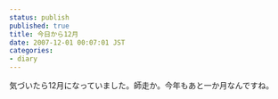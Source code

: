```yaml
---
status: publish
published: true
title: 今日から12月
date: 2007-12-01 00:07:01 JST
categories:
- diary
---
```

気づいたら12月になっていました。師走か。今年もあと一か月なんですね。

